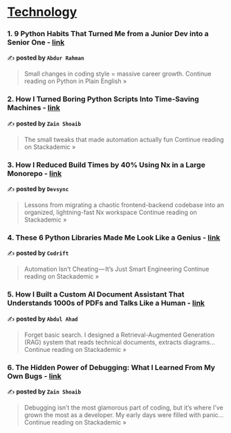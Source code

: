 
<h1><a href=https://medium.com/tag/technology/recommended target="_blank" rel="noopener noreferrer">Technology</a></h1>
<h3>1. 9 Python Habits That Turned Me from a Junior Dev into a Senior One - <a href="https://python.plainenglish.io/9-python-habits-that-turned-me-from-a-junior-dev-into-a-senior-one-005c46244080?source=rss------technology-5" target="_blank" rel="noopener noreferrer">link</a></h3>

✍️ **posted by `Abdur Rahman`**

<blockquote>Small changes in coding style = massive career growth.
Continue reading on Python in Plain English »</blockquote>

<h3>2. How I Turned Boring Python Scripts Into Time-Saving Machines - <a href="https://blog.stackademic.com/how-i-turned-boring-python-scripts-into-time-saving-machines-dce00e25c93a?source=rss------technology-5" target="_blank" rel="noopener noreferrer">link</a></h3>

✍️ **posted by `Zain Shoaib`**

<blockquote>The small tweaks that made automation actually fun
Continue reading on Stackademic »</blockquote>

<h3>3. How I Reduced Build Times by 40% Using Nx in a Large Monorepo - <a href="https://blog.stackademic.com/how-i-reduced-build-times-by-40-using-nx-in-a-large-monorepo-a87e43d95bff?source=rss------technology-5" target="_blank" rel="noopener noreferrer">link</a></h3>

✍️ **posted by `Devsync`**

<blockquote>Lessons from migrating a chaotic frontend-backend codebase into an organized, lightning-fast Nx workspace
Continue reading on Stackademic »</blockquote>

<h3>4. These 6 Python Libraries Made Me Look Like a Genius - <a href="https://blog.stackademic.com/these-6-python-libraries-made-me-look-like-a-genius-906cb2a8661e?source=rss------technology-5" target="_blank" rel="noopener noreferrer">link</a></h3>

✍️ **posted by `Codrift `**

<blockquote>Automation Isn’t Cheating — It’s Just Smart Engineering
Continue reading on Stackademic »</blockquote>

<h3>5. How I Built a Custom AI Document Assistant That Understands 1000s of PDFs and Talks Like a Human - <a href="https://blog.stackademic.com/how-i-built-a-custom-ai-document-assistant-that-understands-1000s-of-pdfs-and-talks-like-a-human-1f25f91bd247?source=rss------technology-5" target="_blank" rel="noopener noreferrer">link</a></h3>

✍️ **posted by `Abdul Ahad`**

<blockquote>Forget basic search. I designed a Retrieval-Augmented Generation (RAG) system that reads technical documents, extracts diagrams…
Continue reading on Stackademic »</blockquote>

<h3>6. The Hidden Power of Debugging: What I Learned From My Own Bugs - <a href="https://blog.stackademic.com/the-hidden-power-of-debugging-what-i-learned-from-my-own-bugs-4adb0771ef65?source=rss------technology-5" target="_blank" rel="noopener noreferrer">link</a></h3>

✍️ **posted by `Zain Shoaib`**

<blockquote>Debugging isn’t the most glamorous part of coding, but it’s where I’ve grown the most as a developer. My early days were filled with panic…
Continue reading on Stackademic »</blockquote>

